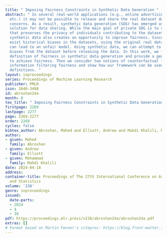 ```yaml
---
title: " Imposing Fairness Constraints in Synthetic Data Generation "
abstract: " In several real-world applications (e.g., online advertising, item recommendations,
  etc.) it may not be possible to release and share the real dataset due to privacy
  concerns. As a result, synthetic data generation (SDG) has emerged as a promising
  solution for data sharing. While the main goal of private SDG is to create a dataset
  that preserves the privacy of individuals contributing to the dataset, the use of
  synthetic data also creates an opportunity to improve fairness. Since there often
  exist historical biases in the datasets, using the original real data for training
  can lead to an unfair model. Using synthetic data, we can attempt to remove such
  biases from the dataset before releasing the data. In this work, we formalize the
  definition of fairness in synthetic data generation and provide a general framework
  to achieve fairness. Then we consider two notions of counterfactual fairness and
  information filtering fairness and show how our framework can be used for these
  definitions. "
layout: inproceedings
series: Proceedings of Machine Learning Research
publisher: PMLR
issn: 2640-3498
id: abroshan24a
month: 0
tex_title: " Imposing Fairness Constraints in Synthetic Data Generation "
firstpage: 2269
lastpage: 2277
page: 2269-2277
order: 2269
cycles: false
bibtex_author: Abroshan, Mahed and Elliott, Andrew and Mahdi Khalili, Mohammad
author:
- given: Mahed
  family: Abroshan
- given: Andrew
  family: Elliott
- given: Mohammad
  family: Mahdi Khalili
date: 2024-04-18
address:
container-title: Proceedings of The 27th International Conference on Artificial Intelligence
  and Statistics
volume: '238'
genre: inproceedings
issued:
  date-parts:
  - 2024
  - 4
  - 18
pdf: https://proceedings.mlr.press/v238/abroshan24a/abroshan24a.pdf
extras: []
# Format based on Martin Fenner's citeproc: https://blog.front-matter.io/posts/citeproc-yaml-for-bibliographies/
---
```

